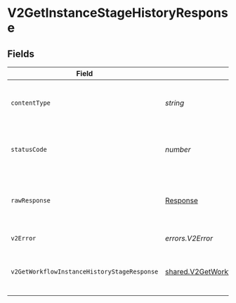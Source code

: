# V2GetInstanceStageHistoryResponse


## Fields

| Field                                                                                                                       | Type                                                                                                                        | Required                                                                                                                    | Description                                                                                                                 |
| --------------------------------------------------------------------------------------------------------------------------- | --------------------------------------------------------------------------------------------------------------------------- | --------------------------------------------------------------------------------------------------------------------------- | --------------------------------------------------------------------------------------------------------------------------- |
| `contentType`                                                                                                               | *string*                                                                                                                    | :heavy_check_mark:                                                                                                          | HTTP response content type for this operation                                                                               |
| `statusCode`                                                                                                                | *number*                                                                                                                    | :heavy_check_mark:                                                                                                          | HTTP response status code for this operation                                                                                |
| `rawResponse`                                                                                                               | [Response](https://developer.mozilla.org/en-US/docs/Web/API/Response)                                                       | :heavy_check_mark:                                                                                                          | Raw HTTP response; suitable for custom response parsing                                                                     |
| `v2Error`                                                                                                                   | *errors.V2Error*                                                                                                            | :heavy_minus_sign:                                                                                                          | General error                                                                                                               |
| `v2GetWorkflowInstanceHistoryStageResponse`                                                                                 | [shared.V2GetWorkflowInstanceHistoryStageResponse](../../../sdk/models/shared/v2getworkflowinstancehistorystageresponse.md) | :heavy_minus_sign:                                                                                                          | The workflow instance stage history                                                                                         |